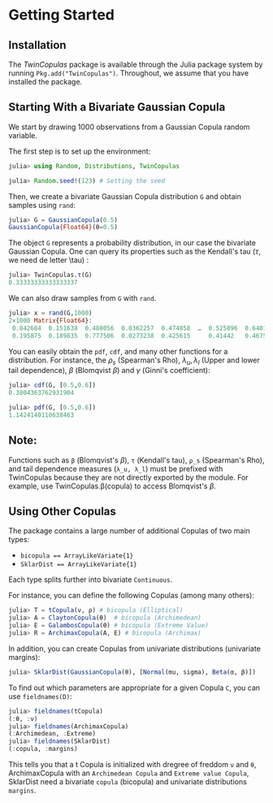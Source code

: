 # Getting Started

## Installation

The *TwinCopulas* package is available through the Julia package system by running `Pkg.add("TwinCopulas")`.
Throughout, we assume that you have installed the package.

## Starting With a Bivariate Gaussian Copula

We start by drawing 1000 observations from a Gaussian Copula random variable.

The first step is to set up the environment:

```julia
julia> using Random, Distributions, TwinCopulas

julia> Random.seed!(123) # Setting the seed
```

Then, we create a bivariate Gaussian Copula distribution `G` and obtain samples using `rand`:

```julia
julia> G = GaussianCopula(0.5)
GaussianCopula{Float64}(θ=0.5)
```

The object `G` represents a probability distribution, in our case the bivariate Gaussian Copula.
One can query its properties such as the Kendall's tau ($\tau$, we need de letter \tau) :

```julia
julia> TwinCopulas.τ(G)
0.33333333333333337
```

We can also draw samples from `G` with `rand`.
```julia
julia> x = rand(G,1000)
2×1000 Matrix{Float64}:
 0.842684  0.151638  0.488056  0.0362257  0.474858  …  0.525896  0.640167  0.965114  0.0298152  0.632266
 0.195875  0.189835  0.777506  0.0273238  0.425615     0.41442   0.467543  0.533448  0.750643   0.359143
```

You can easily obtain the `pdf`, `cdf`, and many other functions for a distribution. For instance, the $\rho_s$ (Spearman's Rho), $\lambda_u, \lambda_l$ (Upper and lower tail dependence), $\beta$ (Blomqvist $\beta$) and $\gamma$ (Ginni's coefficient):

```julia
julia> cdf(G, [0.5,0.6])
0.3804363762931904

julia> pdf(G, [0.5,0.6])
1.1424140110638463
```

## Note: 

Functions such as `β` (Blomqvist's $\beta$), `τ` (Kendall's tau), `ρ_s` (Spearman's Rho), and tail dependence measures (`λ_u, λ_l`) must be prefixed with TwinCopulas because they are not directly exported by the module. For example, use TwinCopulas.β(copula) to access Blomqvist's $\beta$.

## Using Other Copulas

The package contains a large number of additional Copulas of two main types:

* `bicopula == ArrayLikeVariate{1}`
* `SklarDist == ArrayLikeVariate{1}`

Each type splits further into bivariate `Continuous`.

For instance, you can define the following Copulas (among many others):

```julia
julia> T = tCopula(ν, ρ) # bicopula (Elliptical)
julia> A = ClaytonCopula(θ)  # bicopula (Archimedean)
julia> E = GalambosCopula(θ) # bicopula (Extreme Value)
julia> R = ArchimaxCopula(A, E) # bicopula (Archimax)
```

In addition, you can create Copulas from univariate distributions (univariate margins):

```julia
julia> SklarDist(GaussianCopula(θ), [Normal(mu, sigma), Beta(α, β)])
```

To find out which parameters are appropriate for a given Copula `C`, you can use `fieldnames(D)`:

```julia
julia> fieldnames(tCopula)
(:θ, :ν)
julia> fieldnames(ArchimaxCopula)
(:Archimedean, :Extreme)
julia> fieldnames(SklarDist)
(:copula, :margins)
```

This tells you that a t Copula is initialized with dregree of freddom `ν` and  `θ`, ArchimaxCopula with an `Archimedean Copula` and `Extreme value Copula`, SklarDist need a bivariate `copula` (bicopula) and univariate distributions `margins`.
